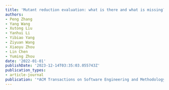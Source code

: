 ```yaml
---
title: 'Mutant reduction evaluation: what is there and what is missing?'
authors:
- Peng Zhang
- Yang Wang
- Xutong Liu
- Yanhui Li
- Yibiao Yang
- Ziyuan Wang
- Xiaoyu Zhou
- Lin Chen
- Yuming Zhou
date: '2022-01-01'
publishDate: '2023-12-14T03:35:03.055743Z'
publication_types:
- article-journal
publication: '*ACM Transactions on Software Engineering and Methodology (TOSEM)*'
---
```

